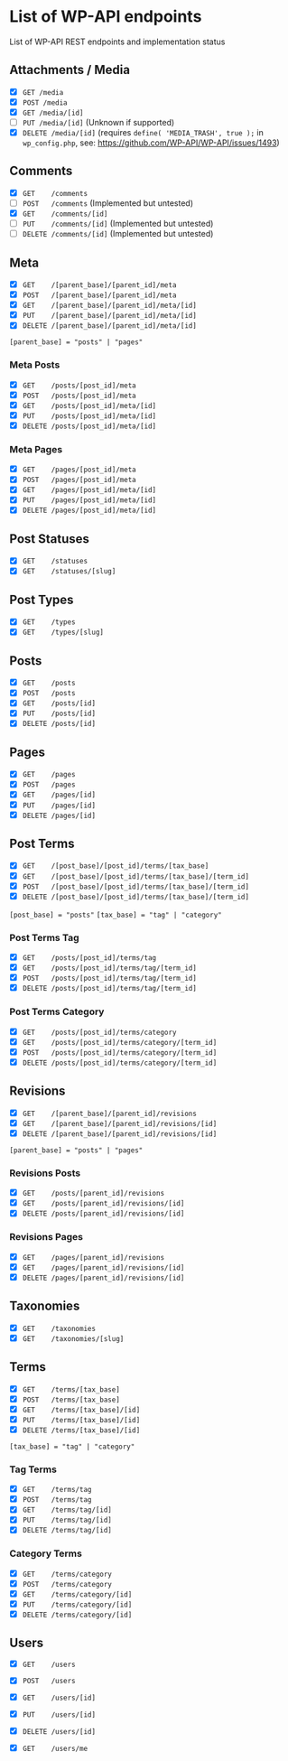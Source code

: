 # List of WP-API endpoints

List of WP-API REST endpoints and implementation status

## Attachments / Media

- [x] `GET /media`
- [x] `POST /media`
- [x] `GET /media/[id]`
- [ ] `PUT /media/[id]` (Unknown if supported)
- [x] `DELETE /media/[id]`  (requires `define( 'MEDIA_TRASH', true );` in `wp_config.php`, see: https://github.com/WP-API/WP-API/issues/1493)

## Comments

- [x] `GET    /comments`
- [ ] `POST   /comments` (Implemented but untested)
- [x] `GET    /comments/[id]`
- [ ] `PUT    /comments/[id]`  (Implemented but untested)
- [ ] `DELETE /comments/[id]`  (Implemented but untested)

## Meta

- [x] `GET    /[parent_base]/[parent_id]/meta`
- [x] `POST   /[parent_base]/[parent_id]/meta`
- [x] `GET    /[parent_base]/[parent_id]/meta/[id]`
- [x] `PUT    /[parent_base]/[parent_id]/meta/[id]`
- [x] `DELETE /[parent_base]/[parent_id]/meta/[id]`

`[parent_base] = "posts" | "pages"`

### Meta Posts

- [x] `GET    /posts/[post_id]/meta`
- [x] `POST   /posts/[post_id]/meta`
- [x] `GET    /posts/[post_id]/meta/[id]`
- [x] `PUT    /posts/[post_id]/meta/[id]`
- [x] `DELETE /posts/[post_id]/meta/[id]`

### Meta Pages

- [x] `GET    /pages/[post_id]/meta`
- [x] `POST   /pages/[post_id]/meta`
- [x] `GET    /pages/[post_id]/meta/[id]`
- [x] `PUT    /pages/[post_id]/meta/[id]`
- [x] `DELETE /pages/[post_id]/meta/[id]`

## Post Statuses

- [x] `GET    /statuses`
- [x] `GET    /statuses/[slug]`

## Post Types

- [x] `GET    /types`
- [x] `GET    /types/[slug]`

## Posts

- [x] `GET    /posts`
- [x] `POST   /posts`
- [x] `GET    /posts/[id]`
- [x] `PUT    /posts/[id]`
- [x] `DELETE /posts/[id]`

## Pages

- [x] `GET    /pages`
- [x] `POST   /pages`
- [x] `GET    /pages/[id]`
- [x] `PUT    /pages/[id]`
- [x] `DELETE /pages/[id]`

## Post Terms

- [x] `GET    /[post_base]/[post_id]/terms/[tax_base]`
- [x] `GET    /[post_base]/[post_id]/terms/[tax_base]/[term_id]`
- [x] `POST   /[post_base]/[post_id]/terms/[tax_base]/[term_id]`
- [x] `DELETE /[post_base]/[post_id]/terms/[tax_base]/[term_id]`

`[post_base] = "posts"`
`[tax_base] = "tag" | "category"`

### Post Terms Tag

- [x] `GET    /posts/[post_id]/terms/tag`
- [x] `GET    /posts/[post_id]/terms/tag/[term_id]`
- [x] `POST   /posts/[post_id]/terms/tag/[term_id]`
- [x] `DELETE /posts/[post_id]/terms/tag/[term_id]`

### Post Terms Category

- [x] `GET    /posts/[post_id]/terms/category`
- [x] `GET    /posts/[post_id]/terms/category/[term_id]`
- [x] `POST   /posts/[post_id]/terms/category/[term_id]`
- [x] `DELETE /posts/[post_id]/terms/category/[term_id]`

## Revisions

- [x] `GET    /[parent_base]/[parent_id]/revisions`
- [x] `GET    /[parent_base]/[parent_id]/revisions/[id]`
- [x] `DELETE /[parent_base]/[parent_id]/revisions/[id]`

`[parent_base] = "posts" | "pages"`

### Revisions Posts

- [x] `GET    /posts/[parent_id]/revisions`
- [x] `GET    /posts/[parent_id]/revisions/[id]`
- [x] `DELETE /posts/[parent_id]/revisions/[id]`

### Revisions Pages

- [x] `GET    /pages/[parent_id]/revisions`
- [x] `GET    /pages/[parent_id]/revisions/[id]`
- [x] `DELETE /pages/[parent_id]/revisions/[id]`

## Taxonomies

- [x] `GET    /taxonomies`
- [x] `GET    /taxonomies/[slug]`

## Terms

- [x] `GET    /terms/[tax_base]`
- [x] `POST   /terms/[tax_base]`
- [x] `GET    /terms/[tax_base]/[id]`
- [x] `PUT    /terms/[tax_base]/[id]`
- [x] `DELETE /terms/[tax_base]/[id]`

`[tax_base] = "tag" | "category"`

### Tag Terms

- [x] `GET    /terms/tag`
- [x] `POST   /terms/tag`
- [x] `GET    /terms/tag/[id]`
- [x] `PUT    /terms/tag/[id]`
- [x] `DELETE /terms/tag/[id]`

### Category Terms

- [x] `GET    /terms/category`
- [x] `POST   /terms/category`
- [x] `GET    /terms/category/[id]`
- [x] `PUT    /terms/category/[id]`
- [x] `DELETE /terms/category/[id]`

## Users

- [x] `GET    /users`
- [x] `POST   /users`
- [x] `GET    /users/[id]`
- [x] `PUT    /users/[id]`
- [x] `DELETE /users/[id]`
- [x] `GET    /users/me`


